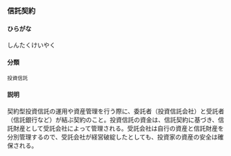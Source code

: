 <div style="display:none;">

## [あ行](securities-terms?id=あ行)
## [か行](securities-terms?id=か行)
## [さ行](securities-terms?id=さ行)

</div>

### 信託契約

#### ひらがな

しんたくけいやく

#### 分類

`投資信託`

#### 説明

契約型投資信託の運用や資産管理を行う際に、委託者（投資信託会社）と受託者（信託銀行など）が結ぶ契約のこと。投資信託の資金は、信託契約に基づき、信託財産として受託会社によって管理される。受託会社は自行の資産と信託財産を分別管理するので、受託会社が経営破綻したとしても、投資家の資産の安全は確保される。

<div style="display:none;">

## [た行](securities-terms?id=た行)
## [な行](securities-terms?id=な行)
## [は行](securities-terms?id=は行)
## [ま行](securities-terms?id=ま行)
## [や行](securities-terms?id=や行)
## [ら行](securities-terms?id=ら行)
## [わ行](securities-terms?id=わ行)
## [英数字・記号](securities-terms?id=英数字・記号)

</div>

